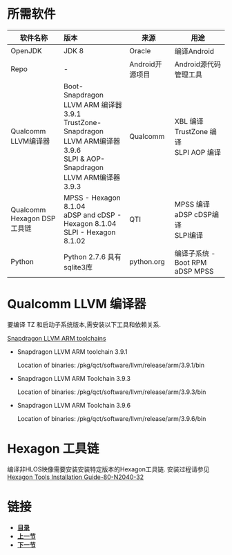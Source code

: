 # 所需软件

| 软件名称                   | 版本                                                         | 来源            | 用途                                            |
| -------------------------- | :----------------------------------------------------------- | --------------- | ----------------------------------------------- |
| OpenJDK                    | JDK 8                                                        | Oracle          | 编译Android                                     |
| Repo                       | -                                                            | Android开源项目 | Android源代码管理工具                           |
| Qualcomm LLVM编译器        | Boot-Snapdragon LLVM ARM 编译器3.9.1<br />TrustZone-Snapdragon LLVM ARM编译器3.9.6<br />SLPI & AOP-Snapdragon LLVM ARM编译器3.9.3 | Qualcomm        | XBL 编译<br />TrustZone 编译<br />SLPI AOP 编译 |
| Qualcomm Hexagon DSP工具链 | MPSS - Hexagon 8.1.04<br />aDSP and cDSP - Hexagon 8.1.04<br />SLPI - Hexagon 8.1.02 | QTI             | MPSS 编译<br />aDSP cDSP编译<br />SLPI编译      |
| Python                     | Python 2.7.6 具有sqlite3库                                   | python.org      | 编译子系统 - Boot RPM aDSP MPSS                 |



# Qualcomm LLVM 编译器

要编译 TZ 和启动子系统版本,需安装以下工具和依赖关系. 

[Snapdragon LLVM ARM toolchains](https://createpoint.qti.qualcomm.com/tools/)

- Snapdragon LLVM ARM toolchain 3.9.1

  Location of binaries: /pkg/qct/software/llvm/release/arm/3.9.1/bin

- Snapdragon LLVM ARM Toolchain 3.9.3

  Location of binaries: /pkg/qct/software/llvm/release/arm/3.9.3/bin

- Snapdragon LLVM ARM Toolchain 3.9.6

  Location of binaries: /pkg/qct/software/llvm/release/arm/3.9.6/bin



# Hexagon 工具链

编译非HLOS映像需要安装安装特定版本的Hexagon工具链. 安装过程请参见[Hexagon Tools Installation Guide-80-N2040-32](https://createpoint.qti.qualcomm.com/search/contentdocument/stream/648950?refererRoute=search%2FsearchArgs%2Fq%7C%7C80-N2040-32%7C%7Crows%7C%7C10%7C%7CsortField%7C%7Cscore%7C%7CsortOrder%7C%7Cdesc&dcn=80-N2040-32&currentPage=1&itemTotalIndex=1)



# 链接

- [**目录**](directory.md)
- [**上一节**](directory.md)
- [**下一节**](1.2.md)


